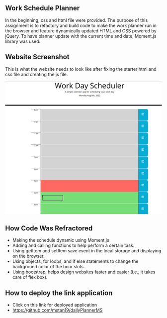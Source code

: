 ## Work Schedule Planner 
In the beginning, css and html file were provided. The purpose of this assignment is to refactory and build code to make the work planner run in the browser and feature dynamically updated HTML and CSS powered by jQuery. To have planner update with the current time and date, Moment.js library was used.

## Website Screenshot
This is what the website needs to look like after fixing the starter html and css file and creating the js file.

![Work Schedule Planner  mock-up](./images/workPlanner.png)

## How Code Was Refractored
* Making the schedule dynamic using Moment.js
* Adding and calling functions to help perform a certain task.
* Using getItem and setItem save event in the local storage and displaying on the browser.
* Using objects, for loops, and if else statements to change the background color of the hour slots.
* Using bootstrap, helps design websites faster and easier (i.e., it takes care of flex box). 


## How to deploy the link application
* Click on this link for deployed application
* https://github.com/mstan19/dailyPlannerMS

